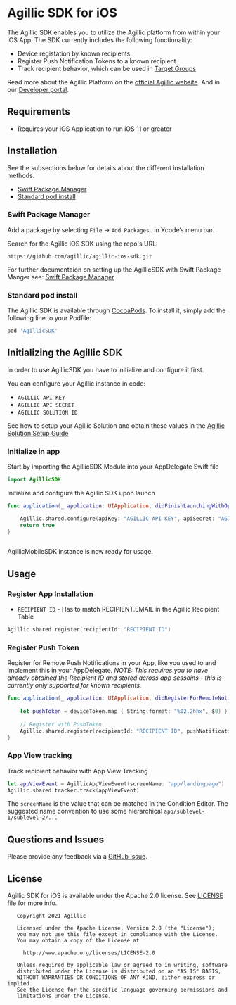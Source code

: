 # Agillic SDK for iOS

The Agillic SDK enables you to utilize the Agillic platform from within your iOS App. 
The SDK currently includes the following functionality:

 * Device registation by known recipients
 * Register Push Notification Tokens to a known recipient
 * Track recipient behavior, which can be used in [Target Groups](https://support.agillic.com/hc/en-gb/articles/360007001991-All-You-Need-to-Know-About-Target-Groups)
 
Read more about the Agillic Platform on the [official Agillic website](https://agillic.com).
And in our [Developer portal](https://developers.agillic.com).

## Requirements

- Requires your iOS Application to run iOS 11 or greater

## Installation

See the subsections below for details about the different installation methods.
* [Swift Package Manager](README.md#swift-package-manager)
* [Standard pod install](README.md#standard-pod-install)

### Swift Package Manager

Add a package by selecting `File` → `Add Packages…` in Xcode’s menu bar.

Search for the Agillic iOS SDK using the repo's URL:
```console
https://github.com/agillic/agillic-ios-sdk.git
```

For further documentaion on setting up the AgillicSDK with Swift Package Manger see: 
[Swift Package Manager](docs/SwiftPackageManager.md)

### Standard pod install

The Agillic SDK is available through [CocoaPods](https://cocoapods.org). 
To install it, simply add the following line to your Podfile:

```ruby
pod 'AgillicSDK'
```

## Initializing the Agillic SDK

In order to use AgillicSDK you have to initialize and configure it first.

You can configure your Agillic instance in code:
* ``AGILLIC API KEY``
* ``AGILLIC API SECRET``
* ``AGILLIC SOLUTION ID``

See how to setup your Agillic Solution and obtain these values 
in the [Agillic Solution Setup Guide](docs/AgillicSolutionSetup.md)

### Initialize in app

Start by importing the AgillicSDK Module into your AppDelegate Swift file
```swift
import AgillicSDK
```

Initialize and configure the Agillic SDK upon launch
```swift
func application(_ application: UIApplication, didFinishLaunchingWithOptions launchOptions: [UIApplication.LaunchOptionsKey: Any]?) -> Bool {

    Agillic.shared.configure(apiKey: "AGILLIC API KEY", apiSecret: "AGILLIC API SECRET", solutionId: "AGILLIC SOLUTION ID")
    return true
}
    
```

AgillicMobileSDK instance is now ready for usage.

## Usage

### Register App Installation

* ``RECIPIENT ID`` - Has to match RECIPIENT.EMAIL in the Agillic Recipient Table

```swift
Agillic.shared.register(recipientId: "RECIPIENT ID")
```

### Register Push Token

Register for Remote Push Notifications in your App, like you used to and implement this in your AppDelegate.
_NOTE: This requires you to have already obtained the Recipient ID and stored across app sessoins - this is currently only supported for known recipients._

```swift
func application(_ application: UIApplication, didRegisterForRemoteNotificationsWithDeviceToken deviceToken: Data) {
    
    let pushToken = deviceToken.map { String(format: "%02.2hhx", $0) }.joined()
    
    // Register with PushToken
    Agillic.shared.register(recipientId: "RECIPIENT ID", pushNotificationToken: pushToken)
}
```

### App View tracking

Track recipient behavior with App View Tracking 

```swift
let appViewEvent = AgillicAppViewEvent(screenName: "app/landingpage")
Agillic.shared.tracker.track(appViewEvent)
```

The ``screenName`` is the value that can be matched in the Condition Editor.
The suggested name convention to use some hierarchical ``app/sublevel-1/sublevel-2/...``


## Questions and Issues

Please provide any feedback via a [GitHub
Issue](https://github.com/agillic/agillic-ios-sdk/issues/new).

## License

Agillic SDK for iOS is available under the Apache 2.0 license. See [LICENSE](LICENSE) file for more info.

```
   Copyright 2021 Agillic

   Licensed under the Apache License, Version 2.0 (the "License");
   you may not use this file except in compliance with the License.
   You may obtain a copy of the License at

     http://www.apache.org/licenses/LICENSE-2.0

   Unless required by applicable law or agreed to in writing, software
   distributed under the License is distributed on an "AS IS" BASIS,
   WITHOUT WARRANTIES OR CONDITIONS OF ANY KIND, either express or implied.
   See the License for the specific language governing permissions and
   limitations under the License.
```
